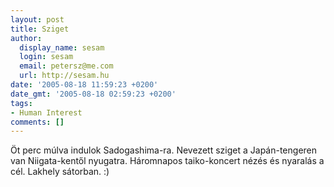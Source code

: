 ```yaml
---
layout: post
title: Sziget
author:
  display_name: sesam
  login: sesam
  email: petersz@me.com
  url: http://sesam.hu
date: '2005-08-18 11:59:23 +0200'
date_gmt: '2005-08-18 02:59:23 +0200'
tags:
- Human Interest
comments: []
---
```


Öt perc múlva indulok Sadogashima-ra. Nevezett sziget a Japán-tengeren van Niigata-kentől nyugatra. Háromnapos taiko-koncert nézés és nyaralás a cél. Lakhely sátorban. :)
